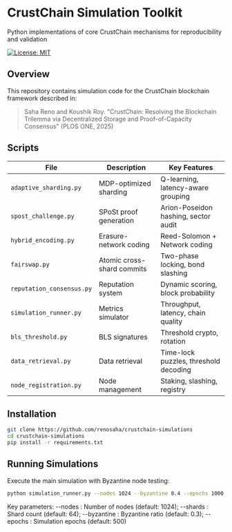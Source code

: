 # CrustChain Simulation Toolkit
Python implementations of core CrustChain mechanisms for reproducibility and validation

[![License: MIT](https://img.shields.io/badge/License-MIT-yellow.svg)](https://opensource.org/licenses/MIT)

## Overview
This repository contains simulation code for the CrustChain blockchain framework described in:
> Saha Reno and Koushik Roy. "CrustChain: Resolving the Blockchain Trilemma via Decentralized Storage and Proof-of-Capacity Consensus" (PLOS ONE, 2025)

## Scripts
| File | Description | Key Features |
|------|-------------|-------------|
| `adaptive_sharding.py` | MDP-optimized sharding | Q-learning, latency-aware grouping |
| `spost_challenge.py` | SPoSt proof generation | Arion-Poseidon hashing, sector audit |
| `hybrid_encoding.py` | Erasure-network coding | Reed-Solomon + Network coding |
| `fairswap.py` | Atomic cross-shard commits | Two-phase locking, bond slashing |
| `reputation_consensus.py` | Reputation system | Dynamic scoring, block probability |
| `simulation_runner.py` | Metrics simulator | Throughput, latency, chain quality |
| `bls_threshold.py` | BLS signatures | Threshold crypto, rotation |
| `data_retrieval.py` | Data retrieval | Time-lock puzzles, threshold decoding |
| `node_registration.py` | Node management | Staking, slashing, registry |

## Installation
```bash
git clone https://github.com/renosaha/crustchain-simulations
cd crustchain-simulations
pip install -r requirements.txt

```

## Running Simulations
Execute the main simulation with Byzantine node testing:
```bash
python simulation_runner.py --nodes 1024 --byzantine 0.4 --epochs 1000

```

Key parameters:
--nodes  :   Number of nodes (default: 1024);
--shards  :  Shard count (default: 64);
--byzantine :  Byzantine ratio (default: 0.3);
--epochs  :  Simulation epochs (default: 500)
